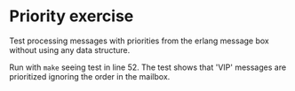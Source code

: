 # Priority exercise
Test processing messages with priorities from the erlang message box without using any data structure.

Run with `make` seeing test in line 52. The test shows that 'VIP' messages are prioritized ignoring the order
in the mailbox.
